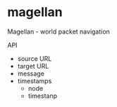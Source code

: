 # magellan
Magellan - world packet navigation

API
- source URL
- target URL
- message
- timestamps
  - node
  - timestanp
  
